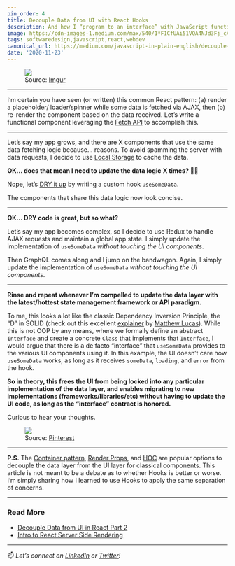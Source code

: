 ```yaml
---
pin_order: 4
title: Decouple Data from UI with React Hooks
description: And how I “program to an interface” with JavaScript functions
image: https://cdn-images-1.medium.com/max/540/1*F1CfUAi51VQA4NJd3Fj_cA.jpeg
tags: softwaredesign,javascript,react,webdev
canonical_url: https://medium.com/javascript-in-plain-english/decouple-data-from-ui-with-react-hooks-6f7fe968c3e3
date: '2020-11-23'
---
```


<figure>
	<img src='https://cdn-images-1.medium.com/max/1024/1*Ysy1EpS9hF5J3qnkT5TX3A.png'>
	<figcaption>Source: <a href="https://imgur.com/gallery/CgWZFId">Imgur</a></figcaption>
</figure>

***

I‘m certain you have seen (or written) this common React pattern: (a) render a placeholder/ loader/spinner while some data is fetched via AJAX, then (b) re-render the component based on the data received. Let’s write a functional component leveraging the [Fetch API](https://developer.mozilla.org/en-US/docs/Web/API/Fetch_API) to accomplish this.

<script src="https://gist.github.com/suhanw/b8aa23f97f06ddc3b068b2c2368e4ca2.js"></script>
***

Let’s say my app grows, and there are X components that use the same data fetching logic because… reasons. To avoid spamming the server with data requests, I decide to use [Local Storage](https://developer.mozilla.org/en-US/docs/Web/API/Window/localStorage) to cache the data.

**OK… does that mean I need to update the data logic**  **X times? 😬😱**

Nope, let’s [DRY it up](https://medium.com/better-programming/kiss-dry-and-code-principles-every-developer-should-follow-b77d89f51d74) by writing a custom hook `useSomeData`.

<script src='https://gist.github.com/suhanw/3e948918f96a1b7680bdeb86bbbbdaa2.js'></script>

The components that share this data logic now look concise.

<script src='https://gist.github.com/suhanw/9e23e8b61dfb58db45e280124b22fe55.js'></script>
***

**OK… DRY code is great, but so what?**

Let’s say my app becomes complex, so I decide to use Redux to handle AJAX requests and maintain a global app state. I simply update the implementation of `useSomeData` _without touching the UI components_.

<script src='https://gist.github.com/suhanw/aac361c9ab4856eed2cf5d5531ce655b.js'></script>

Then GraphQL comes along and I jump on the bandwagon. Again, I simply update the implementation of `useSomeData` _without touching the UI components_.

<script src='https://gist.github.com/suhanw/eaeebbf6afd44b7b5509ec74a27656f7.js'></script>
***

**Rinse and repeat whenever I’m compelled to update the data layer with the latest/hottest state management framework or API paradigm.**

To me, this looks a lot like the classic Dependency Inversion Principle, the “D” in SOLID (check out this excellent [explainer](https://medium.com/better-programming/revisiting-solid-927e6a5202d3) by [Matthew Lucas](https://medium.com/u/12cc371abade)). While this is not OOP by any means, where we formally define an abstract `Interface` and create a concrete `Class` that implements that `Interface`, I would argue that there is a de facto “interface” that `useSomeData` provides to the various UI components using it. In this example, the UI doesn’t care how `useSomeData` works, as long as it receives `someData`, `loading`, and `error` from the hook.

**So in theory, this frees the UI from being locked into any particular implementation of the data layer, and enables migrating to new implementations (frameworks/libraries/etc) without having to update the UI code, as long as the “interface” contract is honored.**

Curious to hear your thoughts.

<figure>
	<img src='https://cdn-images-1.medium.com/max/540/1*F1CfUAi51VQA4NJd3Fj_cA.jpeg'>
	<figcaption>Source: <a href="https://www.pinterest.com/pin/333759022356307210/">Pinterest</a></figcaption>
</figure>

***

**P.S.** The [Container pattern](https://medium.com/@dan_abramov/smart-and-dumb-components-7ca2f9a7c7d0), [Render Props](https://reactjs.org/docs/render-props.html), and [HOC](https://reactjs.org/docs/higher-order-components.html) are popular options to decouple the data layer from the UI layer for classical components. This article is not meant to be a debate as to whether Hooks is better or worse. I’m simply sharing how I learned to use Hooks to apply the same separation of concerns.
***

### Read More

- [Decouple Data from UI in React Part 2](https://medium.com/javascript-in-plain-english/how-to-decouple-data-from-ui-in-react-d6b1516f4f0b)
- [Intro to React Server Side Rendering](https://medium.com/javascript-in-plain-english/intro-to-react-server-side-rendering-3c2af3782d08)

***

📫 _Let’s connect on_ [_LinkedIn_](https://www.linkedin.com/in/suhanwijaya/) _or_ [_Twitter_](https://twitter.com/suhanw)_!_